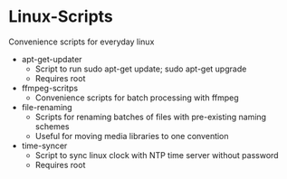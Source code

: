 Linux-Scripts
=============

Convenience scripts for everyday linux
* apt-get-updater
  * Script to run sudo apt-get update; sudo apt-get upgrade
  * Requires root
* ffmpeg-scritps
  * Convenience scripts for batch processing with ffmpeg
* file-renaming
  * Scripts for renaming batches of files with pre-existing naming schemes
  * Useful for moving media libraries to one convention
* time-syncer
  * Script to sync linux clock with NTP time server without password
  * Requires root

